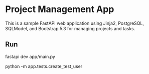 # Project Management App

This is a sample FastAPI web application using Jinja2, PostgreSQL, SQLModel, and Bootstrap 5.3 for managing projects and tasks.

## Run
fastapi dev app/main.py

python -m app.tests.create_test_user